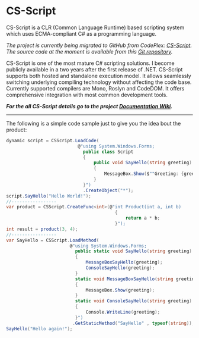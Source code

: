 # CS-Script
CS-Script is a CLR (Common Language Runtime) based scripting system which uses ECMA-compliant C# as a programming language.

_The project is currently being migrated to GitHub from CodePlex: [CS-Script](http://csscriptsource.codeplex.com/). The source code at the moment is available from this [Git repository](http://csscriptsource.codeplex.com/SourceControl/latest)._

CS-Script is one of the most mature C# scripting solutions. I become publicly available in a two years after the first release of .NET. 
CS-Script supports both hosted and standalone execution model. It allows seamlessly switching underlying compiling technology without affecting the code base. Currently supported compilers are Mono, Roslyn and CodeDOM. It offers comprehensive integration with most common development tools. 

_**For the all CS-Script details go to the project [Documentation Wiki](https://github.com/oleg-shilo/cs-script/wiki).**_
<hr/>

The following is a simple code sample just to give you the idea bout the product:

```C#
dynamic script = CSScript.LoadCode(
                           @"using System.Windows.Forms;
                             public class Script
                             {
                                 public void SayHello(string greeting)
                                 {
                                     MessageBox.Show($""Greeting: {greeting}"");
                                 }
                             }")
                             .CreateObject("*");
script.SayHello("Hello World!");
//-----------------
var product = CSScript.CreateFunc<int>(@"int Product(int a, int b)
                                         {
                                             return a * b;
                                         }");
int result = product(3, 4);
//-----------------
var SayHello = CSScript.LoadMethod(
                        @"using System.Windows.Forms;
                          public static void SayHello(string greeting)
                          {
                              MessageBoxSayHello(greeting);
                              ConsoleSayHello(greeting);
                          }
                          static void MessageBoxSayHello(string greeting)
                          {
                              MessageBox.Show(greeting);
                          }
                          static void ConsoleSayHello(string greeting)
                          {
                              Console.WriteLine(greeting);
                          }")
                         .GetStaticMethod("SayHello" , typeof(string)); 
SayHello("Hello again!");
``` 